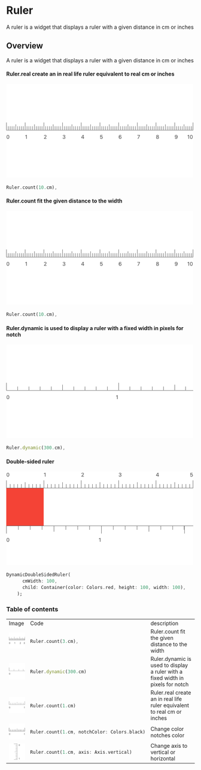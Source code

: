 # Ruler
A ruler is a widget that displays a ruler with a given distance in cm or inches
## Overview
A ruler is a widget that displays a ruler with a given distance in cm or inches
#### Ruler.real create an in real life ruler equivalent to real cm or inches
<img src="/docs/images/ruler_real_.png" alt="Ruler.real create an in real life ruler equivalent to real cm or inches" />

```dart
Ruler.count(10.cm),
```

#### Ruler.count fit the given distance to the width
<img src="/docs/images/ruler_count_.png" alt="Ruler.count fit the given distance to the width" />

```dart
Ruler.count(10.cm),
```

#### Ruler.dynamic is used to display a ruler with a fixed width in pixels for notch
<img src="/docs/images/ruler_dynamic_.png" alt="Ruler.dynamic is used to display a ruler with a fixed width in pixels for notch" />

```dart
Ruler.dynamic(300.cm),
```

#### Double-sided ruler
<img src="/docs/images/double_sided.png" alt="Double-sided ruler" />

```dart
DynamicDoubleSidedRuler(
      cmWidth: 100,
      child: Container(color: Colors.red, height: 100, width: 100),
    );
```

### Table of contents
<table>
<tr>
<td> Image </td>
<td> Code </td>
<td> description </td>
</tr>
<tr>
<td> <img src="/docs/images/ruler_count.png" alt="Ruler.count fit the given distance to the width" /> </td>
<td> 

```dart
Ruler.count(3.cm),
```
</td>
<td> Ruler.count fit the given distance to the width</td>
</tr>
<tr>
<td> <img src="/docs/images/ruler_dynamic.png" alt="Ruler.dynamic is used to display a ruler with a fixed width in pixels for notch" /> </td>
<td> 

```dart
Ruler.dynamic(300.cm)
```
</td>
<td> Ruler.dynamic is used to display a ruler with a fixed width in pixels for notch</td>
</tr>
<tr>
<td> <img src="/docs/images/ruler_real.png" alt="Ruler.real create an in real life ruler equivalent to real cm or inches" /> </td>
<td> 

```dart
Ruler.count(1.cm)
```
</td>
<td> Ruler.real create an in real life ruler equivalent to real cm or inches</td>
</tr>
<tr>
<td> <img src="/docs/images/notch_color.png" alt="Change color notches color" /> </td>
<td> 

```dart
Ruler.count(1.cm, notchColor: Colors.black)
```
</td>
<td> Change color notches color</td>
</tr>
<tr>
<td> <img src="/docs/images/axis.png" alt="Change axis to vertical or horizontal" /> </td>
<td> 

```dart
Ruler.count(1.cm, axis: Axis.vertical)
```
</td>
<td> Change axis to vertical or horizontal</td>
</tr>
</table>

